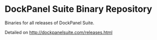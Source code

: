 DockPanel Suite Binary Repository
========

Binaries for all releases of DockPanel Suite.

Detailed on http://dockpanelsuite.com/releases.html
